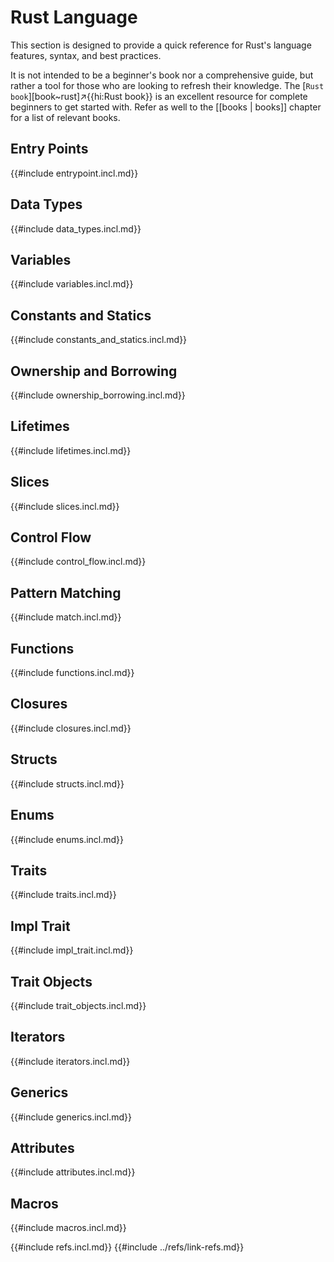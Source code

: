 # Rust Language

This section is designed to provide a quick reference for Rust's language features, syntax, and best practices.

It is not intended to be a beginner's book nor a comprehensive guide, but rather a tool for those who are looking to refresh their knowledge. The [`Rust book`][book~rust]↗{{hi:Rust book}} is an excellent resource for complete beginners to get started with. Refer as well to the [[books | books]] chapter for a list of relevant books.

## Entry Points

{{#include entrypoint.incl.md}}

## Data Types

{{#include data_types.incl.md}}

## Variables

{{#include variables.incl.md}}

## Constants and Statics

{{#include constants_and_statics.incl.md}}

## Ownership and Borrowing

{{#include ownership_borrowing.incl.md}}

## Lifetimes

{{#include lifetimes.incl.md}}

## Slices

{{#include slices.incl.md}}

## Control Flow

{{#include control_flow.incl.md}}

## Pattern Matching

{{#include match.incl.md}}

## Functions

{{#include functions.incl.md}}

## Closures

{{#include closures.incl.md}}

## Structs

{{#include structs.incl.md}}

## Enums

{{#include enums.incl.md}}

## Traits

{{#include traits.incl.md}}

## Impl Trait

{{#include impl_trait.incl.md}}

## Trait Objects

{{#include trait_objects.incl.md}}

## Iterators

{{#include iterators.incl.md}}

## Generics

{{#include generics.incl.md}}

## Attributes

{{#include attributes.incl.md}}

## Macros

{{#include macros.incl.md}}

{{#include refs.incl.md}}
{{#include ../refs/link-refs.md}}

<div class="hidden">
</div>

